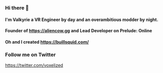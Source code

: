 ### Hi there 👋

#### I'm Valkyrie a VR Engineer by day and an overambitious modder by night. 
#### Founder of https://aliencow.gg and Lead Developer on Prelude: Online

#### Oh and I created https://buillsquid.com/

### Follow me on Twitter
https://twitter.com/voxelized

<!--
**voxelizedworld/voxelizedworld** is a ✨ _special_ ✨ repository because its `README.md` (this file) appears on your GitHub profile.

Here are some ideas to get you started:

- 🔭 I’m currently working on ...
- 🌱 I’m currently learning ...
- 👯 I’m looking to collaborate on ...
- 🤔 I’m looking for help with ...
- 💬 Ask me about ...
- 📫 How to reach me: ...
- 😄 Pronouns: ...
- ⚡ Fun fact: ...
-->
